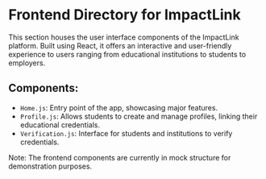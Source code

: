 # Frontend Directory for ImpactLink

This section houses the user interface components of the ImpactLink platform. Built using React, it offers an interactive and user-friendly experience to users ranging from educational institutions to students to employers.

## Components:

- `Home.js`: Entry point of the app, showcasing major features.
- `Profile.js`: Allows students to create and manage profiles, linking their educational credentials.
- `Verification.js`: Interface for students and institutions to verify credentials.

Note: The frontend components are currently in mock structure for demonstration purposes. 

